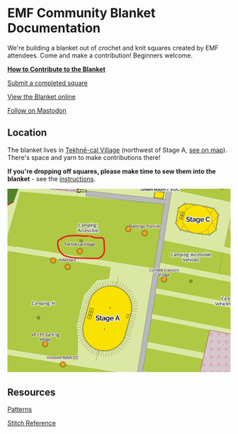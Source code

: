# EMF Community Blanket Documentation

We're building a blanket out of crochet and knit squares created by EMF attendees. Come and make a contribution! Beginners welcome.

**[How to Contribute to the Blanket](pages/contribute.md)**

[Submit a completed square](https://emf-community-blanket-32b26b9ba91e.herokuapp.com/squares/add/)

[View the Blanket online](https://emf-community-blanket-32b26b9ba91e.herokuapp.com/blankets/2/)

[Follow on Mastodon](https://mastodon.me.uk/@emfblanket)

## Location

The blanket lives in [Tekhnē-cal Village](https://wiki.emfcamp.org/2024/wiki/Tekhn%C4%93-cal_Village) (northwest of Stage A, [see on map](https://map.emfcamp.org/#17/52.040506/-2.378641)). There's space and yarn to make contributions there!

**If you're dropping off squares, please make time to sew them into the blanket** - see the [instructions](pages/contribute.md).

![Village on map. Northwest of Stage A.](assets/images/tekhne-cal-loc.png)

## Resources

[Patterns](pages/patterns.md)

[Stitch Reference](pages/stitch_reference.md)
